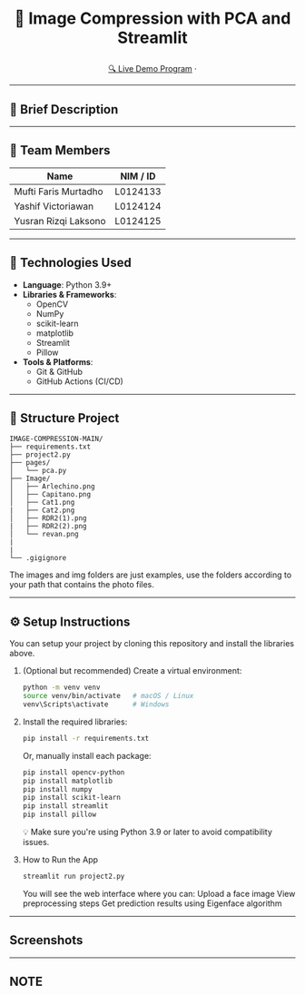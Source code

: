# <p align="center">🚀 Image Compression with PCA and Streamlit</p>

<p align="center">
  <a href="[URL_DEMO]" target="_blank">🔍 Live Demo Program</a> ·
</p>

---

## 📖 Brief Description

 

---

## 👥 Team Members

| Name                 | NIM / ID        |
| -------------------  | --------------- |
| Mufti Faris Murtadho | L0124133        |
| Yashif Victoriawan   | L0124124        |
| Yusran Rizqi Laksono | L0124125        |

---

## 🧰 Technologies Used

- **Language**: Python 3.9+  
- **Libraries & Frameworks**:  
  - OpenCV  
  - NumPy  
  - scikit-learn 
  - matplotlib 
  - Streamlit  
  - Pillow  
- **Tools & Platforms**:  
  - Git & GitHub  
  - GitHub Actions (CI/CD)

---

## 📁 Structure Project

```text
IMAGE-COMPRESSION-MAIN/
├── requirements.txt
├── project2.py
├── pages/
│   └── pca.py
├── Image/
│   ├── Arlechino.png
│   ├── Capitano.png
│   ├── Cat1.png
|   ├── Cat2.png
│   ├── RDR2(1).png
|   ├── RDR2(2).png
│   └── revan.png
|
|
└── .gigignore
```
The images and img folders are just examples, use the folders according to your path that contains the photo files.

---

## ⚙️ Setup Instructions

You can setup your project by cloning this repository and install the libraries above.

1. (Optional but recommended) Create a virtual environment:
   ```bash
   python -m venv venv
   source venv/bin/activate   # macOS / Linux
   venv\Scripts\activate      # Windows

2. Install the required libraries:
   ```bash
   pip install -r requirements.txt
   ```
   Or, manually install each package:
   ```bash
   pip install opencv-python
   pip install matplotlib
   pip install numpy
   pip install scikit-learn
   pip install streamlit
   pip install pillow
   ```
   💡 Make sure you're using Python 3.9 or later to avoid compatibility issues.

3. How to Run the App
   ```bash
   streamlit run project2.py  
   ```
   You will see the web interface where you can:
   Upload a face image
   View preprocessing steps
   Get prediction results using Eigenface algorithm

---

## Screenshots

---

## NOTE
